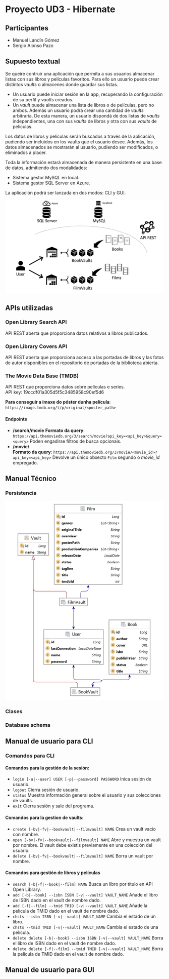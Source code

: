 # Proyecto UD3 - Hibernate

## Participantes

- Manuel Landín Gómez
- Sergio Alonso Pazo

## Supuesto textual
Se queire contruir una aplicación que permita a sus usuarios
almacenar listas con sus libros y películas favoritos. 
Para ello un usuario puede crear distintos *vaults* o almacenes donde
guardar sus listas.

* Un usuario puede iniciar sesión en la app, recuperando la configuración de su perfil y *vaults* creados.
* Un *vault* puede almacenar una lista de libros o de películas, pero no ambos.
Además un usuario podrá crear una cantidad de *vaults* arbitraria. De esta manera,
un usuario dispondá de dos listas de *vaults* independientes, una con sus
*vaults* de libros y otra con sus *vaults* de películas. 

Los datos de libros y películas serán buscados a través de la aplicación, pudiendo ser
incluidos en los vaults que el usuario desee.
Además, los datos almacenados se mostrarán al usuario,
pudiendo ser modificados, o eliminados a placer.

Toda la información estará almacenada de manera persistente en una base de datos, admitiendo
dos modalidades:
- Sistema gestor MySQL en local.
- Sistema gestor SQL Server en Azure.

La aplicación podrá ser lanzada en dos modos: CLI y GUI.

![](.\docs\img\mapa_conceptual_app.jpg)






## APIs utilizadas 
### Open Library Search API
API REST aberta que proporciona datos relativos a libros publicados.

### Open Library Covers API
API REST aberta que proporciona acceso a las portadas de libros y las fotos de autor disponibles en el repositorio de portadas de la biblioteca abierta.
### The Movie Data Base (TMDB)

API REST que proporciona datos sobre películas e series.  
API key: 19ccdf01a305d5f5c3485958c90ef5d6

**Para conseguir a imaxe do póster dunha película**:  
`https://image.tmdb.org/t/p/original/<poster_path>`

#### Endpoints

- **/search/movie**
  **Formato da query**: `https://api.themoviedb.org/3/search/movie?api_key=<api_key>&query=<query>`
  Poden engadirse filtros de busca opcionais.
- **/movie/**  
  **Formato da query**: `https://api.themoviedb.org/3/movie/<movie_id>?api_key=<api_key>`
  Devolve un único obxecto `Film` segundo o _movie\_id_ empregado.

## Manual Técnico
### Persistencia
![](.\docs\img\persistence_diagram.jpg)

### Clases

### Database schema

## Manual de usuario para CLI

### Comandos para CLI
#### Comandos para la gestión de la sesión:
- `login [-u|--user] USER [-p|--password] PASSWORD` Inica sesión de usuario.
- `logout` Cierra sesión de usuario.
- `status` Muestra información general sobre el usuario y sus colecciones de vaults.
- `exit` Cierra sesión y sale del programa.

#### Comandos para la gestion de vaults:
- `create [-bv|-fv|--bookvault|--filmvault] NAME` Crea un vault vacío con nombre.
- `open [-bv|-fv|--bookvault|--filmvault] NAME` Abre y muestra un vault por nombre. El vault debe existis previamente en una colección del usuario.
- `delete [-bv|-fv|--bookvault|--filmvault] NAME` Borra un vault por nombre. 

#### Comandos para gestión de libros y películas
- `search [-b|-f|--book|--film] NAME` Busca un libro por título en API Open Library.
- `add [-b|--book] --isbn ISBN [-v|--vault] VAULT_NAME` Añade el libro de ISBN dado en el vault de nombre dado.
- `add [-f|--film] --tmid TMID [-v|--vault] VAULT_NAME` Añade la película de TMID dado en el vault de nombre dado.
- `chsts --isbn ISBN [-v|--vault] VAULT_NAME` Cambia el estado de un libro.
- `chsts --tmid TMID [-v|--vault] VAULT_NAME` Cambia el estado de una película.
- `delete delete [-b|--book] --isbn ISBN [-v|--vault] VAULT_NAME` Borra el libro de ISBN dado en el vault de nombre dado.
- `delete delete [-f|--film] --tmid TMID [-v|--vault] VAULT_NAME` Borra la película de TMID dado en el vault de nombre dado.

## Manual de usuario para GUI
